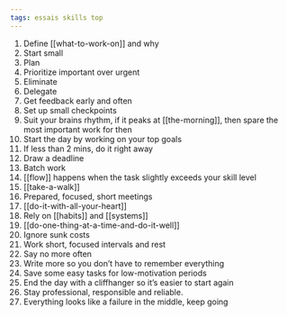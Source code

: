 ```yaml
---
tags: essais skills top
---
```



1. Define [[what-to-work-on]] and why
2. Start small
3. Plan
4. Prioritize important over urgent
5. Eliminate
6. Delegate
7. Get feedback early and often
8. Set up small checkpoints
9. Suit your brains rhythm, if it peaks at [[the-morning]], then spare the most important work for then 
10. Start the day by working on your top goals
11. If less than 2 mins, do it right away
9. Draw a deadline
12. Batch work
13. [[flow]] happens when the task slightly exceeds your skill level 
13. [[take-a-walk]]
14. Prepared, focused, short meetings
15. [[do-it-with-all-your-heart]]
16. Rely on [[habits]] and [[systems]]
17. [[do-one-thing-at-a-time-and-do-it-well]]
18. Ignore sunk costs
19. Work short, focused intervals and rest
20. Say no more often
21. Write more so you don’t have to remember everything
22. Save some easy tasks for low-motivation periods
23. End the day with a cliffhanger so it’s easier to start again
24. Stay professional, responsible and reliable.
25. Everything looks like a failure in the middle, keep going